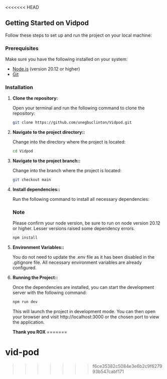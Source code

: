 <<<<<<< HEAD
## Getting Started on Vidpod

Follow these steps to set up and run the project on your local machine:

### Prerequisites

Make sure you have the following installed on your system:

- [Node.js](https://nodejs.org/) (version 20.12 or higher)
- [Git](https://git-scm.com/)

### Installation

1.  **Clone the repository:**

    Open your terminal and run the following command to clone the repository:

    ```bash
    git clone https://github.com/unegbuclinton/Vidpod.git

    ```

2.  **Navigate to the project directory::**

    Change into the directory where the project is located:

    ```bash
    cd Vidpod

    ```

3.  **Navigate to the project branch::**

    Change into the branch where the project is located:

    ```bash
    git checkout main

    ```

4.  **Install dependencies::**

    Run the following command to install all necessary dependencies:

    ### Note

    Please confirm your node version, be sure to run on node version 20.12 or higher. Lesser versions raised some dependency errors.

    ```bash
    npm install

    ```

5.  **Environment Variables::**

    You do not need to update the .env file as it has been disabled in the .gitignore file. All necessary environment variables are already configured.

6.  **Running the Project::**

    Once the dependencies are installed, you can start the development server with the following command:

    ```bash
    npm run dev

    ```

    This will launch the project in development mode. You can then open your browser and visit http://localhost:3000 or the chosen port to view the application.

    **Thank you ROX**
=======
# vid-pod
>>>>>>> f6ce35382c5084e3e6b2c9f627993b547cabf171
